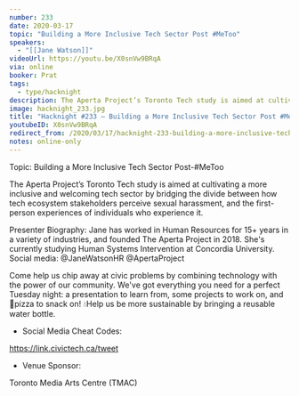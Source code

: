 ```yaml
---
number: 233
date: 2020-03-17
topic: "Building a More Inclusive Tech Sector Post #MeToo"
speakers:
  - "[[Jane Watson]]"
videoUrl: https://youtu.be/X0snVw9BRqA
via: online
booker: Prat
tags:
  - type/hacknight
description: The Aperta Project’s Toronto Tech study is aimed at cultivating a more inclusive and welcoming tech sector by bridging the divide between how tech ecosystem stakeholders perceive sexual harassment, and the first-person experiences of individuals who experience it.
image: hacknight_233.jpg
title: "Hacknight #233 – Building a More Inclusive Tech Sector Post #MeToo"
youtubeID: X0snVw9BRqA
redirect_from: /2020/03/17/hacknight-233-building-a-more-inclusive-tech-sector-post-metoo-with-jane-watson/
notes: online-only
---
```


Topic: Building a More Inclusive Tech Sector Post-#MeToo

The Aperta Project’s Toronto Tech study is aimed at cultivating a more inclusive and welcoming tech sector by bridging the divide between how tech ecosystem stakeholders perceive sexual harassment, and the first-person experiences of individuals who experience it.

Presenter Biography: Jane has worked in Human Resources for 15+ years in a variety of industries, and founded The Aperta Project in 2018. She's currently studying Human Systems Intervention at Concordia University.
Social media: @JaneWatsonHR @ApertaProject

Come help us chip away at civic problems by combining technology with the power of our community. We've got everything you need for a perfect Tuesday night: a presentation to learn from, some projects to work on, and 🍕pizza to snack on! 💧Help us be more sustainable by bringing a reusable water bottle.

+ Social Media Cheat Codes:


https://link.civictech.ca/tweet

+ Venue Sponsor:

Toronto Media Arts Centre (TMAC)
